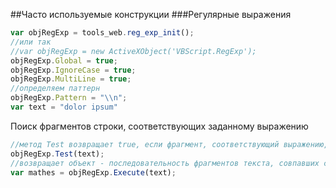 ##Часто используемые конструкции
###Регулярные выражения
```js
var objRegExp = tools_web.reg_exp_init();
//или так
//var objRegExp = new ActiveXObject('VBScript.RegExp');
objRegExp.Global = true;
objRegExp.IgnoreCase = true;
objRegExp.MultiLine = true;
//определяем паттерн
objRegExp.Pattern = "\\n";
var text = "dolor ipsum"
```
Поиск фрагментов строки, соответствующих заданному выражению
```js
//метод Test возвращает true, если фрагмент, соответствующий выражению, в заданной строке найден, и false в противном случае
objRegExp.Test(text);
//возвращает объект - последовательность фрагментов текста, совпавших с шаблоном
var mathes = objRegExp.Execute(text);
```